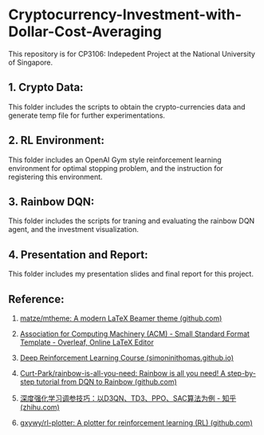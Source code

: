 # Cryptocurrency-Investment-with-Dollar-Cost-Averaging
This repository is for CP3106: Indepedent Project at the National University of Singapore.

## 1. Crypto Data:
This folder includes the scripts to obtain the crypto-currencies data and generate temp file for further experimentations.

## 2. RL Environment:
This folder includes an OpenAI Gym style reinforcement learning environment for optimal stopping problem, and the instruction for registering this environment. 

## 3. Rainbow DQN:
This folder includes the scripts for traning and evaluating the rainbow DQN agent, and the investment visualization.

## 4. Presentation and Report:
This folder includes my presentation slides and final report for this project.

## Reference:
1. [matze/mtheme: A modern LaTeX Beamer theme (github.com)](https://github.com/matze/mtheme)

2. [Association for Computing Machinery (ACM) - Small Standard Format Template - Overleaf, Online LaTeX Editor](https://www.overleaf.com/latex/templates/association-for-computing-machinery-acm-small-standard-format-template/sksvmbxyfhnw)

3. [Deep Reinforcement Learning Course (simoninithomas.github.io)](https://simoninithomas.github.io/Deep_reinforcement_learning_Course/)

4. [Curt-Park/rainbow-is-all-you-need: Rainbow is all you need! A step-by-step tutorial from DQN to Rainbow (github.com)](https://github.com/Curt-Park/rainbow-is-all-you-need)

5. [深度强化学习调参技巧：以D3QN、TD3、PPO、SAC算法为例 - 知乎 (zhihu.com)](https://zhuanlan.zhihu.com/p/345353294)

6. [gxywy/rl-plotter: A plotter for reinforcement learning (RL) (github.com)](https://github.com/gxywy/rl-plotter)
